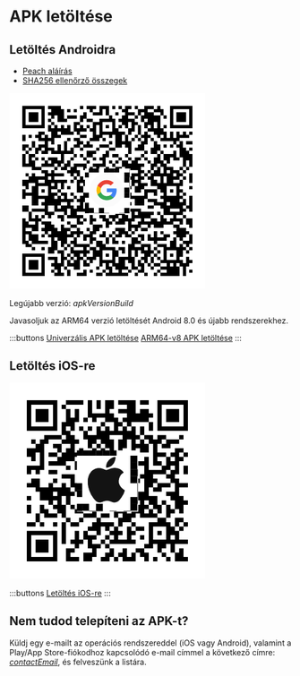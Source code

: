 # APK letöltése

## Letöltés Androidra

- [Peach aláírás]($apkSignaturesUrl$)
- [SHA256 ellenőrző összegek]($apkChecksumsUrl$)

<img src="/icons/qrcode_android.png" width="350">

Legújabb verzió: $apkVersionBuild$

Javasoljuk az ARM64 verzió letöltését Android 8.0 és újabb rendszerekhez.

:::buttons
[Univerzális APK letöltése]($apkUniversalUrl$)
[ARM64-v8 APK letöltése]($apkArm64v8Url$)
:::

## Letöltés iOS-re

<img src="/icons/qrcode_apple.png" width="350">

:::buttons
[Letöltés iOS-re](https://testflight.apple.com/join/wfSPFEWG)
:::

## Nem tudod telepíteni az APK-t?

Küldj egy e-mailt az operációs rendszereddel (iOS vagy Android), valamint a Play/App Store-fiókodhoz kapcsolódó e-mail címmel a következő címre:
[$contactEmail$](mailto:$contactEmail$), és felveszünk a listára.
